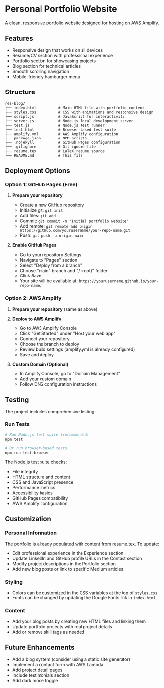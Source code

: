 # Personal Portfolio Website

A clean, responsive portfolio website designed for hosting on AWS Amplify.

## Features

- Responsive design that works on all devices
- Resume/CV section with professional experience
- Portfolio section for showcasing projects
- Blog section for technical articles
- Smooth scrolling navigation
- Mobile-friendly hamburger menu

## Structure

```
res-blog/
├── index.html          # Main HTML file with portfolio content
├── styles.css          # CSS with animations and responsive design
├── script.js           # JavaScript for interactivity
├── server.js           # Node.js local development server
├── test.js             # Node.js test runner
├── test.html           # Browser-based test suite
├── amplify.yml         # AWS Amplify configuration
├── package.json        # NPM scripts
├── .nojekyll           # GitHub Pages configuration
├── .gitignore          # Git ignore file
├── resume.tex          # LaTeX resume source
└── README.md           # This file
```

## Deployment Options

### Option 1: GitHub Pages (Free)

1. **Prepare your repository**
   - Create a new GitHub repository
   - Initialize git: `git init`
   - Add files: `git add .`
   - Commit: `git commit -m "Initial portfolio website"`
   - Add remote: `git remote add origin https://github.com/yourusername/your-repo-name.git`
   - Push: `git push -u origin main`

2. **Enable GitHub Pages**
   - Go to your repository Settings
   - Navigate to "Pages" section
   - Select "Deploy from a branch"
   - Choose "main" branch and "/ (root)" folder
   - Click Save
   - Your site will be available at: `https://yourusername.github.io/your-repo-name/`

### Option 2: AWS Amplify

1. **Prepare your repository** (same as above)

2. **Deploy to AWS Amplify**
   - Go to AWS Amplify Console
   - Click "Get Started" under "Host your web app"
   - Connect your repository
   - Choose the branch to deploy
   - Review build settings (amplify.yml is already configured)
   - Save and deploy

3. **Custom Domain (Optional)**
   - In Amplify Console, go to "Domain Management"
   - Add your custom domain
   - Follow DNS configuration instructions

## Testing

The project includes comprehensive testing:

### Run Tests
```bash
# Run Node.js test suite (recommended)
npm test

# Or run browser-based tests
npm run test:browser
```

The Node.js test suite checks:
- File integrity
- HTML structure and content
- CSS and JavaScript presence
- Performance metrics
- Accessibility basics
- GitHub Pages compatibility
- AWS Amplify configuration

## Customization

### Personal Information
The portfolio is already populated with content from resume.tex. To update:
- Edit professional experience in the Experience section
- Update LinkedIn and GitHub profile URLs in the Contact section
- Modify project descriptions in the Portfolio section
- Add new blog posts or link to specific Medium articles

### Styling
- Colors can be customized in the CSS variables at the top of `styles.css`
- Fonts can be changed by updating the Google Fonts link in `index.html`

### Content
- Add your blog posts by creating new HTML files and linking them
- Update portfolio projects with real project details
- Add or remove skill tags as needed

## Future Enhancements

- Add a blog system (consider using a static site generator)
- Implement a contact form with AWS Lambda
- Add project detail pages
- Include testimonials section
- Add dark mode toggle